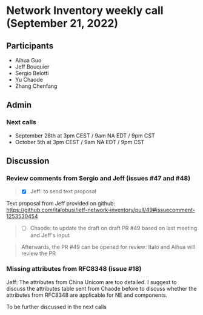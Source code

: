 # Network Inventory weekly call (September 21, 2022)

## Participants

- Aihua Guo
- Jeff Bouquier
- Sergio Belotti
- Yu Chaode
- Zhang Chenfang

## Admin

### Next calls

- September 28th at 3pm CEST / 9am NA EDT / 9pm CST
- October 5th at 3pm CEST / 9am NA EDT / 9pm CST

## Discussion

### Review comments from Sergio and Jeff (issues #47 and #48)

> - [x] Jeff: to send text proposal

Text proposal from Jeff provided on github: https://github.com/italobusi/ietf-network-inventory/pull/49#issuecomment-1253530454

> - [ ] Chaode: to update the draft on draft PR #49 based on last meeting and Jeff's input

> Afterwards, the PR #49 can be opened for review: Italo and Aihua will review the PR

### Missing attributes from RFC8348 (issue #18)

Jeff: The attributes from China Unicom are too detailed. I suggest to discuss the attributes table sent from Chaode before to discuss whether the attributes from RFC8348 are applicable for NE and components.

To be further discussed in the next calls
